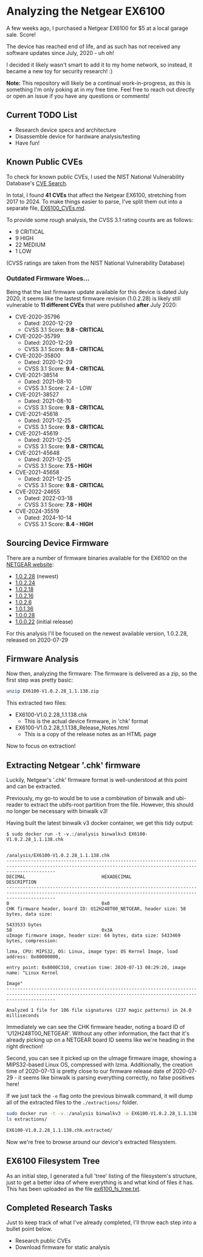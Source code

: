 # Analyzing the Netgear EX6100

A few weeks ago, I purchased a Netgear EX6100 for $5 at a local garage sale. Score!

The device has reached end of life, and as such has not received any software updates since July, 2020 - uh oh!

I decided it likely wasn't smart to add it to my home network, so instead, it became a new toy for security research! :)

**Note:** This repository will likely be a continual work-in-progress, as this is something I'm only poking at in my free time. Feel free to reach out directly or open an issue if you have any questions or comments!

## Current TODO List

- Research device specs and architecture
- Disassemble device for hardware analysis/testing
- Have fun!

## Known Public CVEs

To check for known public CVEs, I used the NIST National Vulnerability Database's [CVE Search](https://nvd.nist.gov/vuln/search/results?isCpeNameSearch=false&query=ex6100&results_type=overview&form_type=Basic&search_type=all&startIndex=0).

In total, I found **41 CVEs** that affect the Netgear EX6100, stretching from 2017 to 2024. To make things easier to parse, I've split them out into a separate file, [EX6100_CVEs.md](EX6100_CVEs.md).

To provide some rough analysis, the CVSS 3.1 rating counts are as follows:

- 9 CRITICAL
- 9 HIGH
- 22 MEDIUM
- 1 LOW

(CVSS ratings are taken from the NIST National Vulnerability Database)

### Outdated Firmware Woes...

Being that the last firmware update available for this device is dated July 2020, it seems like the lastest firmware revision (1.0.2.28) is likely still vulnerable to **11 different CVEs** that were published **after** July 2020:

- CVE-2020-35796
    - Dated: 2020-12-29
    - CVSS 3.1 Score: **9.8 - CRITICAL**
- CVE-2020-35799
    - Dated: 2020-12-29
    - CVSS 3.1 Score: **9.8 - CRITICAL**
- CVE-2020-35800
    - Dated: 2020-12-29
    - CVSS 3.1 Score: **9.4 - CRITICAL**
- CVE-2021-38514
    - Dated: 2021-08-10
    - CVSS 3.1 Score: 2.4 - LOW
- CVE-2021-38527
    - Dated: 2021-08-10
    - CVSS 3.1 Score: **9.8 - CRITICAL**
- CVE-2021-45618
    - Dated: 2021-12-25
    - CVSS 3.1 Score: **9.8 - CRITICAL**
- CVE-2021-45619
    - Dated: 2021-12-25
    - CVSS 3.1 Score: **9.8 - CRITICAL**
- CVE-2021-45648
    - Dated: 2021-12-25
    - CVSS 3.1 Score: **7.5 - HIGH**
- CVE-2021-45658
    - Dated: 2021-12-25
    - CVSS 3.1 Score: **9.8 - CRITICAL**
- CVE-2022-24655
    - Dated: 2022-03-18
    - CVSS 3.1 Score: **7.8 - HIGH**
- CVE-2024-35519
    - Dated: 2024-10-14
    - CVSS 3.1 Score: **8.4 - HIGH**

## Sourcing Device Firmware

There are a number of firmware binaries available for the EX6100 on the [NETGEAR website](https://www.netgear.com/support/product/ex6100/#download):

- [1.0.2.28](https://www.downloads.netgear.com/files/GDC/EX6100/EX6100-V1.0.2.28_1.1.138.zip) (newest)
- [1.0.2.24](https://www.downloads.netgear.com/files/GDC/EX6100/EX6100-V1.0.2.24_1.1.134.zip)
- [1.0.2.18](https://www.downloads.netgear.com/files/GDC/EX6100/EX6100-V1.0.2.18_1.1.131.zip)
- [1.0.2.16](https://www.downloads.netgear.com/files/GDC/EX6100/EX6100-V1.0.2.16_1.1.130.zip)
- [1.0.2.6](https://www.downloads.netgear.com/files/GDC/EX6100/EX6100-V1.0.2.6_1.1.120.zip)
- [1.0.1.36](https://www.downloads.netgear.com/files/GDC/EX6100/EX6100-V1.0.1.36_1.0.114_07311820.zip)
- [1.0.0.28](https://www.downloads.netgear.com/files/GDC/EX6100/EX6100_V1.0.0.28_1.0.66.zip)
- [1.0.0.22](https://www.downloads.netgear.com/files/GDC/EX6100/EX6100_V1.0.0.22_1.0.51.zip) (initial release)

For this analysis I'll be focused on the newest available version, 1.0.2.28, released on 2020-07-29

## Firmware Analysis

Now then, analyzing the firmware: The firmware is delivered as a zip, so the first step was pretty basic:

```sh
unzip EX6100-V1.0.2.28_1.1.138.zip
```

This extracted two files:

- EX6100-V1.0.2.28_1.1.138.chk
    - This is the actual device firmware, in 'chk' format
- EX6100-V1.0.2.28_1.1.138_Release_Notes.html
    - This is a copy of the release notes as an HTML page

Now to focus on extraction!

## Extracting Netgear '.chk' firmware

Luckily, Netgear's '.chk' firmware format is well-understood at this point and can be extracted.

Previously, my go-to would be to use a combination of binwalk and ubi-reader to extract the ubifs-root partition from the file. However, this should no longer be necessary with binwalk v3!

Having built the latest binwalk v3 docker container, we get this tidy output:

```
$ sudo docker run -t -v.:/analysis binwalkv3 EX6100-V1.0.2.28_1.1.138.chk

                                                            /analysis/EX6100-V1.0.2.28_1.1.138.chk
--------------------------------------------------------------------------------------------------------------------------------------------------------------
DECIMAL                            HEXADECIMAL                        DESCRIPTION
--------------------------------------------------------------------------------------------------------------------------------------------------------------
0                                  0x0                                CHK firmware header, board ID: U12H248T00_NETGEAR, header size: 58 bytes, data size:
                                                                      5433533 bytes
58                                 0x3A                               uImage firmware image, header size: 64 bytes, data size: 5433469 bytes, compression:
                                                                      lzma, CPU: MIPS32, OS: Linux, image type: OS Kernel Image, load address: 0x80000000,
                                                                      entry point: 0x8000C310, creation time: 2020-07-13 08:29:20, image name: "Linux Kernel
                                                                      Image"
--------------------------------------------------------------------------------------------------------------------------------------------------------------

Analyzed 1 file for 106 file signatures (237 magic patterns) in 24.0 milliseconds
```

Immediately we can see the CHK firmware header, noting a board ID of 'U12H248T00_NETGEAR'. Without any other information, the fact that it's already picking up on a NETGEAR board ID seems like we're heading in the right direction!

Second, you can see it picked up on the uImage firmware image, showing a MIPS32-based Linux OS, compressed with lzma. Additionally, the creation time of 2020-07-13 is pretty close to our firmware release date of 2020-07-29 - it seems like binwalk is parsing everything correctly, no false positives here!

If we just tack the `-e` flag onto the previous binwalk command, it will dump all of the extracted files to the `./extractions/` folder.

```sh
sudo docker run -t -v.:/analysis binwalkv3 -e EX6100-V1.0.2.28_1.1.138.chk
ls extractions/

EX6100-V1.0.2.28_1.1.138.chk.extracted/
```

Now we're free to browse around our device's extracted filesystem.

## EX6100 Filesystem Tree

As an initial step, I generated a full 'tree' listing of the filesystem's structure, just to get a better idea of where everything is and what kind of files it has. This has been uploaded as the file [ex6100_fs_tree.txt](ex6100_fs_tree.txt).

## Completed Research Tasks

Just to keep track of what I've already completed, I'll throw each step into a bullet point below.

- Research public CVEs
- Download firmware for static analysis